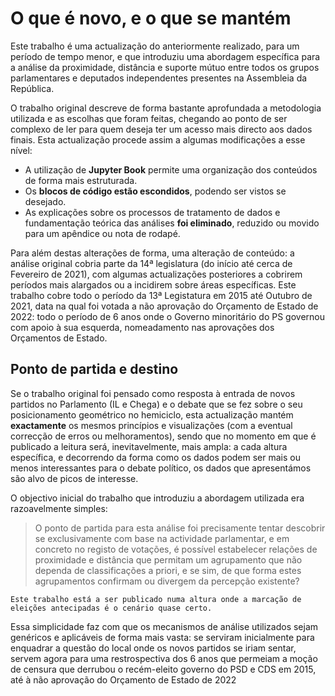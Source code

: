 # O que é novo, e o que se mantém

Este trabalho é uma actualização do anteriormente realizado, para um
período de tempo menor, e que introduziu uma abordagem específica para
a análise da proximidade, distância e suporte mútuo entre todos os
grupos parlamentares e deputados independentes presentes na Assembleia
da República.

O trabalho original descreve de forma bastante aprofundada a
metodologia utilizada e as escolhas que foram feitas, chegando ao
ponto de ser complexo de ler para quem deseja ter um acesso mais
directo aos dados finais. Esta actualização procede assim a algumas
modificações a esse nível:

* A utilização de **Jupyter Book** permite uma organização dos
  conteúdos de forma mais estruturada.
* Os **blocos de código estão escondidos**, podendo ser vistos se
  desejado.
* As explicações sobre os processos de tratamento de dados e
  fundamentação teórica das análises **foi eliminado**, reduzido ou
  movido para um apêndice ou nota de rodapé.

Para além destas alterações de forma, uma alteração de conteúdo: a
análise original cobria parte da 14ª legislatura (do início até cerca
de Fevereiro de 2021), com algumas actualizações posteriores a
cobrirem períodos mais alargados ou a incidirem sobre áreas
específicas. Este trabalho cobre todo o período da 13ª Legistatura em
2015 até Outubro de 2021, data na qual foi votada a não aprovação do
Orçamento de Estado de 2022: todo o período de 6 anos onde o Governo
minoritário do PS governou com apoio à sua esquerda, nomeadamento nas
aprovações dos Orçamentos de Estado.

## Ponto de partida e destino

Se o trabalho original foi pensado como resposta à entrada de novos
partidos no Parlamento (IL e Chega) e o debate que se fez sobre o seu
posicionamento geométrico no hemiciclo, esta actualização mantém
**exactamente** os mesmos princípios e visualizações (com a eventual
correcção de erros ou melhoramentos), sendo que no momento em que é
publicado a leitura será, inevitavelmente, mais ampla: a cada altura
específica, e decorrendo da forma como os dados podem ser mais ou
menos interessantes para o debate político, os dados que apresentámos
são alvo de picos de interesse.

O objectivo inicial do trabalho que introduziu a abordagem utilizada
era razoavelmente simples:

> O ponto de partida para esta análise foi precisamente tentar descobrir
> se exclusivamente com base na actividade parlamentar, e em concreto no
> registo de votações, é possível estabelecer relações de proximidade e
> distância que permitam um agrupamento que não dependa de
> classificações a priori, e se sim, de que forma estes agrupamentos
> confirmam ou divergem da percepção existente?


```{margin} Nota
Este trabalho está a ser publicado numa altura onde a marcação de eleições antecipadas é o cenário quase certo.
```

Essa simplicidade faz com que os mecanismos de análise utilizados
sejam genéricos e aplicáveis de forma mais vasta: se serviram
inicialmente para enquadrar a questão do local onde os novos partidos
se iriam sentar, servem agora para uma restrospectiva dos 6 anos que
permeiam a moção de censura que derrubou o recém-eleito governo do PSD
e CDS em 2015, até à não aprovação do Orçamento de Estado de 2022
